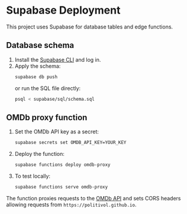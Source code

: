 # Supabase Deployment

This project uses Supabase for database tables and edge functions.

## Database schema

1. Install the [Supabase CLI](https://supabase.com/docs/guides/cli) and log in.
2. Apply the schema:
   ```bash
   supabase db push
   ```
   or run the SQL file directly:
   ```bash
   psql < supabase/sql/schema.sql
   ```

## OMDb proxy function

1. Set the OMDb API key as a secret:
   ```bash
   supabase secrets set OMDB_API_KEY=YOUR_KEY
   ```
2. Deploy the function:
   ```bash
   supabase functions deploy omdb-proxy
   ```
3. To test locally:
   ```bash
   supabase functions serve omdb-proxy
   ```

The function proxies requests to the [OMDb API](https://www.omdbapi.com/) and
sets CORS headers allowing requests from `https://politivol.github.io`.
